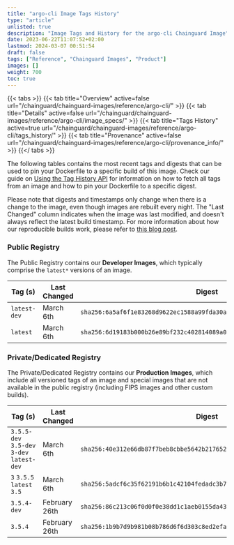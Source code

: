 ```yaml
---
title: "argo-cli Image Tags History"
type: "article"
unlisted: true
description: "Image Tags and History for the argo-cli Chainguard Image"
date: 2023-06-22T11:07:52+02:00
lastmod: 2024-03-07 00:51:54
draft: false
tags: ["Reference", "Chainguard Images", "Product"]
images: []
weight: 700
toc: true
---
```


{{< tabs >}}
{{< tab title="Overview" active=false url="/chainguard/chainguard-images/reference/argo-cli/" >}}
{{< tab title="Details" active=false url="/chainguard/chainguard-images/reference/argo-cli/image_specs/" >}}
{{< tab title="Tags History" active=true url="/chainguard/chainguard-images/reference/argo-cli/tags_history/" >}}
{{< tab title="Provenance" active=false url="/chainguard/chainguard-images/reference/argo-cli/provenance_info/" >}}
{{</ tabs >}}

The following tables contains the most recent tags and digests that can be used to pin your Dockerfile to a specific build of this image. Check our guide on [Using the Tag History API](/chainguard/chainguard-images/using-the-tag-history-api/) for information on how to fetch all tags from an image and how to pin your Dockerfile to a specific digest.

Please note that digests and timestamps only change when there is a change to the image, even though images are rebuilt every night. The "Last Changed" column indicates when the image was last modified, and doesn't always reflect the latest build timestamp. For more information about how our reproducible builds work, please refer to [this blog post](https://www.chainguard.dev/unchained/reproducing-chainguards-reproducible-image-builds).

### Public Registry
The Public Registry contains our **Developer Images**, which typically comprise the `latest*` versions of an image.

| Tag (s)       | Last Changed | Digest                                                                    |
|---------------|--------------|---------------------------------------------------------------------------|
|  `latest-dev` | March 6th    | `sha256:6a5af6f1e83268d9622ec1588a99fda30a69b13420e3a49a44898ac099aa98cb` |
|  `latest`     | March 6th    | `sha256:6d19183b000b26e89bf232c402814089a0944a82151e1f8c7641769691dc4afb` |


### Private/Dedicated Registry
The Private/Dedicated Registry contains our **Production Images**, which include all versioned tags of an image and special images that are not available in the public registry (including FIPS images and other custom builds).

| Tag (s)                                     | Last Changed  | Digest                                                                    |
|---------------------------------------------|---------------|---------------------------------------------------------------------------|
|  `3.5.5-dev` `3.5-dev` `3-dev` `latest-dev` | March 6th     | `sha256:40e312e66db87f7beb8cbbe5642b217652a4aae0889491fe5ca345d5cbd3bdc1` |
|  `3` `3.5.5` `latest` `3.5`                 | March 6th     | `sha256:5adcf6c35f62191b6b1c42104fedadc3b7cbaf3dec2dee26c989fd84b00b1107` |
|  `3.5.4-dev`                                | February 26th | `sha256:86c213c06f0d0f0e38dd1c1aeb0155da436fb04589e8568bcff049fefb8e43b1` |
|  `3.5.4`                                    | February 26th | `sha256:1b9b7d9b981b08b786d6f6d303c8ed2efa8357511dab12b5d69c2891d3079377` |

